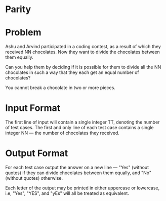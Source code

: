 # Parity

# Problem
Ashu and Arvind participated in a coding contest, as a result of which they received NN chocolates. Now they want to divide the chocolates between them equally.

Can you help them by deciding if it is possible for them to divide all the NN chocolates in such a way that they each get an equal number of chocolates?

You cannot break a chocolate in two or more pieces.

# Input Format
The first line of input will contain a single integer TT, denoting the number of test cases.
The first and only line of each test case contains a single integer NN — the number of chocolates they received.
# Output Format
For each test case output the answer on a new line — "Yes" (without quotes) if they can divide chocolates between them equally, and "No" (without quotes) otherwise.

Each letter of the output may be printed in either uppercase or lowercase, i.e, "Yes", "YES", and "yEs" will all be treated as equivalent.
